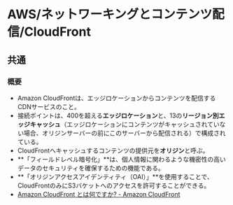 # AWS/ネットワーキングとコンテンツ配信/CloudFront

## 共通

### 概要

- Amazon CloudFrontは、エッジロケーションからコンテンツを配信するCDNサービスのこと。
- 接続ポイントは、400を超える**エッジロケーション**と、13の**リージョン別エッジキャッシュ**（エッジロケーションにコンテンツがキャッシュされていない場合、オリジンサーバーの前にこのサーバーから配信される）で構成されている。
- CloudFrontへキャッシュするコンテンツの提供元を**オリジン**と呼ぶ。
- **「フィールドレベル暗号化」**は、個人情報に関わるような機密性の高いデータのセキュリティを確保するための機能である。
- **「オリジンアクセスアイデンティティ（OAI）」**を使用することで、CloudFrontのみにS3バケットへのアクセスを許可することができる。
- [Amazon CloudFront とは何ですか? - Amazon CloudFront](https://docs.aws.amazon.com/ja_jp/AmazonCloudFront/latest/DeveloperGuide/Introduction.html)
